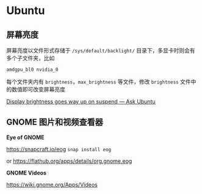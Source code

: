# Ubuntu

## 屏幕亮度

屏幕亮度以文件形式存储于 `/sys/default/backlight/` 目录下，多显卡时则会有多个子文件夹，比如

```
amdgpu_bl0 nvidia_0
```

每个文件夹内有 `brightness`，`max_brightness` 等文件，修改 `brightness` 文件中的数值即可改变屏幕亮度

[Display brightness goes way up on suspend — Ask Ubuntu](https://askubuntu.com/a/1313453/1577456)

## GNOME 图片和视频查看器

**Eye of GNOME**

https://snapcraft.io/eog `snap install eog`

or https://flathub.org/apps/details/org.gnome.eog

**GNOME Videos**

https://wiki.gnome.org/Apps/Videos
